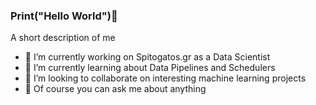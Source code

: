 ### Print("Hello World")👋

A short description of me

- 🔭 I’m currently working on Spitogatos.gr as a Data Scientist
- 🌱 I’m currently learning about Data Pipelines and Schedulers
- 👯 I’m looking to collaborate on interesting machine learning projects
- 💬 Of course you can ask me about anything

